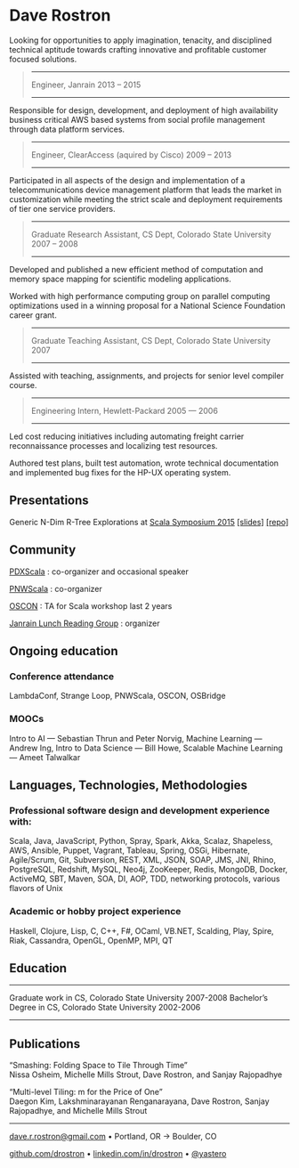 # Dave Rostron

Looking for opportunities to apply imagination, tenacity, and disciplined technical aptitude towards crafting innovative and profitable customer focused solutions.

> ---                 ---
> Engineer, Janrain   2013 – 2015
> ---                 ---

Responsible for design, development, and deployment of high availability business critical AWS based systems from social profile management through data platform services.

> ---                                        ---
> Engineer, ClearAccess (aquired by Cisco)   2009 – 2013
> ---                                        ---

Participated in all aspects of the design and implementation of a telecommunications device management platform that leads the market in customization while meeting the strict scale and deployment requirements of tier one service providers.

> ---                                                               ---
> Graduate Research Assistant, CS Dept, Colorado State University   2007 – 2008
> ---                                                               ---

Developed and published a new efficient method of computation and memory space mapping for scientific modeling applications.

Worked with high performance computing group on parallel computing optimizations used in a winning proposal for a National Science Foundation career grant.

> ---                                                               ---
> Graduate Teaching Assistant, CS Dept, Colorado State University   2007
> ---                                                               ---

Assisted with teaching, assignments, and projects for senior level compiler course.

> ---                                   ---
> Engineering Intern, Hewlett-Packard   2005 — 2006
> ---                                   ---

Led cost reducing initiatives including automating freight carrier reconnaissance processes and localizing test resources.

Authored test plans, built test automation, wrote technical documentation and implemented bug fixes for the HP-UX operating system.

## Presentations

Generic N-Dim R-Tree Explorations at [Scala Symposium 2015](http://lampwww.epfl.ch/~hmiller/scala2015/) [[slides]](http://drostron.github.io/slides/scala-symposium/2015-06-13/#/generic-n-dim-r-tree-explorations/index.html) [[repo]](https://github.com/drostron/ndim-rtree)

## Community

[PDXScala](http://www.meetup.com/PDXScala) : co-organizer and occasional speaker

[PNWScala](http://pnwscala.org) : co-organizer

[OSCON](http://www.oscon.com) : TA for Scala workshop last 2 years

[Janrain Lunch Reading Group](https://github.com/drostron/janrain-lunch-reading-group) : organizer

## Ongoing education

### Conference attendance
LambdaConf, Strange Loop, PNWScala, OSCON, OSBridge

### MOOCs
Intro to AI — Sebastian Thrun and Peter Norvig, Machine Learning —  Andrew Ing, Intro to Data Science — Bill Howe, Scalable Machine Learning — Ameet Talwalkar

## Languages, Technologies, Methodologies
### Professional software design and development experience with:
Scala, Java, JavaScript, Python, Spray, Spark, Akka, Scalaz, Shapeless, AWS, Ansible, Puppet, Vagrant, Tableau, Spring, OSGi, Hibernate, Agile/Scrum, Git, Subversion, REST, XML, JSON, SOAP, JMS, JNI, Rhino, PostgreSQL, Redshift, MySQL, Neo4j, ZooKeeper, Redis, MongoDB, Docker, ActiveMQ, SBT, Maven, SOA, DI, AOP, TDD, networking protocols, various flavors of Unix

### Academic or hobby project experience
Haskell, Clojure, Lisp, C, C++, F#, OCaml, VB.NET, Scalding, Play, Spire, Riak, Cassandra, OpenGL, OpenMP, MPI, QT

## Education
---                                                  ---
Graduate work in CS, Colorado State University       2007-2008
Bachelor’s Degree in CS, Colorado State University   2002-2006
---                                                  ---

## Publications

“Smashing: Folding Space to Tile Through Time”  
Nissa Osheim, Michelle Mills Strout, Dave Rostron, and Sanjay Rajopadhye

“Multi-level Tiling: m for the Price of One”  
Daegon Kim, Lakshminarayanan Renganarayana, Dave Rostron, Sanjay Rajopadhye, and Michelle Mills Strout

---

dave.r.rostron@gmail.com • Portland, OR → Boulder, CO

[github.com/drostron](https://github.com/drostron) • [linkedin.com/in/drostron](https://www.linkedin.com/in/drostron) • [\@yastero](https://twitter.com/yastero)
